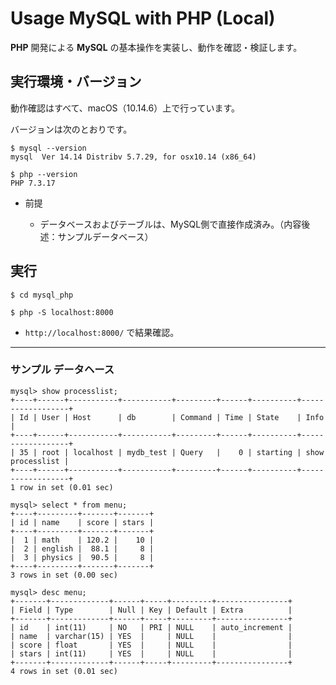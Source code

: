 # Usage MySQL with PHP (Local)

__PHP__ 開発による __MySQL__ の基本操作を実装し、動作を確認・検証します。

## 実行環境・バージョン

動作確認はすべて、macOS（10.14.6）上で行っています。

バージョンは次のとおりです。

```
$ mysql --version
mysql  Ver 14.14 Distribv 5.7.29, for osx10.14 (x86_64)

$ php --version
PHP 7.3.17
```

- 前提

  - データベースおよびテーブルは、MySQL側で直接作成済み。（内容後述：サンプルデータベース）

## 実行

```
$ cd mysql_php

$ php -S localhost:8000
```

- `http://localhost:8000/` で結果確認。

---

### サンプル データヘース

```
mysql> show processlist;
+----+------+-----------+-----------+---------+------+----------+------------------+
| Id | User | Host      | db        | Command | Time | State    | Info             |
+----+------+-----------+-----------+---------+------+----------+------------------+
| 35 | root | localhost | mydb_test | Query   |    0 | starting | show processlist |
+----+------+-----------+-----------+---------+------+----------+------------------+
1 row in set (0.01 sec)

mysql> select * from menu;
+----+---------+-------+-------+
| id | name    | score | stars |
+----+---------+-------+-------+
|  1 | math    | 120.2 |    10 |
|  2 | english |  88.1 |     8 |
|  3 | physics |  90.5 |     8 |
+----+---------+-------+-------+
3 rows in set (0.00 sec)

mysql> desc menu;
+-------+-------------+------+-----+---------+----------------+
| Field | Type        | Null | Key | Default | Extra          |
+-------+-------------+------+-----+---------+----------------+
| id    | int(11)     | NO   | PRI | NULL    | auto_increment |
| name  | varchar(15) | YES  |     | NULL    |                |
| score | float       | YES  |     | NULL    |                |
| stars | int(11)     | YES  |     | NULL    |                |
+-------+-------------+------+-----+---------+----------------+
4 rows in set (0.01 sec)
```

